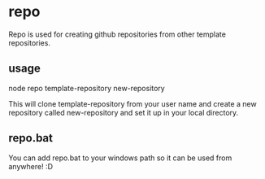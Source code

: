 # repo
Repo is used for creating github repositories from other template repositories.

## usage
node repo template-repository new-repository

This will clone template-repository from your user name and create a new repository called new-repository and set it up in your local directory.

## repo.bat
You can add repo.bat to your windows path so it can be used from anywhere! :D
